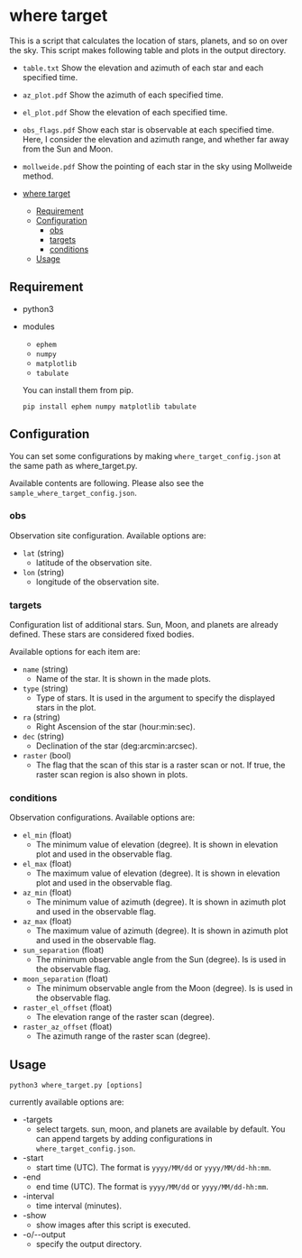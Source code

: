 # where target

This is a script that calculates the location of stars, planets, and so on over the sky.
This script makes following table and plots in the output directory.
- `table.txt`
  Show the elevation and azimuth of each star and each specified time.
- `az_plot.pdf`
  Show the azimuth of each specified time.
- `el_plot.pdf`
  Show the elevation of each specified time.
- `obs_flags.pdf`
  Show each star is observable at each specified time. Here, I consider the elevation and azimuth range, and whether far away from the Sun and Moon.
- `mollweide.pdf`
  Show the pointing of each star in the sky using Mollweide method.

- [where target](#where-target)
  - [Requirement](#requirement)
  - [Configuration](#configuration)
    - [obs](#obs)
    - [targets](#targets)
    - [conditions](#conditions)
  - [Usage](#usage)

## Requirement
- python3
- modules
    - `ephem`
    - `numpy`
    - `matplotlib`
    - `tabulate`

    You can install them from pip.
    ``` shell
    pip install ephem numpy matplotlib tabulate
    ```

## Configuration
You can set some configurations by making `where_target_config.json` at the same path as where_target.py.

Available contents are following.
Please also see the `sample_where_target_config.json`.

### obs
  Observation site configuration.
  Available options are:
  - `lat` (string)
    - latitude of the observation site.
  - `lon` (string)
    - longitude of the observation site.

### targets
  Configuration list of additional stars. Sun, Moon, and planets are already defined. These stars are considered fixed bodies.

  Available options for each item are:
  - `name` (string)
    - Name of the star. It is shown in the made plots.
  - `type` (string)
    - Type of stars. It is used in the argument to specify the displayed stars in the plot.
  - `ra` (string)
    - Right Ascension of the star (hour:min:sec).
  - `dec` (string)
    - Declination of the star (deg:arcmin:arcsec).
  - `raster` (bool)
    - The flag that the scan of this star is a raster scan or not. If true, the raster scan region is also shown in plots.

### conditions
  Observation configurations.
  Available options are:
  - `el_min` (float)
    - The minimum value of elevation (degree). It is shown in elevation plot and used in the observable flag.
  - `el_max` (float)
    - The maximum value of elevation (degree). It is shown in elevation plot and used in the observable flag.
  - `az_min` (float)
    - The minimum value of azimuth (degree). It is shown in azimuth plot and used in the observable flag.
  - `az_max` (float)
    - The maximum value of azimuth (degree). It is shown in azimuth plot and used in the observable flag.
  - `sun_separation` (float)
    - The minimum observable angle from the Sun (degree). Is is used in the observable flag.
  - `moon_separation` (float)
    - The minimum observable angle from the Moon (degree). Is is used in the observable flag.
  - `raster_el_offset` (float)
    - The elevation range of the raster scan (degree).
  - `raster_az_offset` (float)
    - The azimuth range of the raster scan (degree).

## Usage
``` shell
python3 where_target.py [options]
```
currently available options are:
- -targets
  - select targets. sun, moon, and planets are available by default.
  You can append targets by adding configurations in `where_target_config.json`.
- -start
  - start time (UTC). The format is `yyyy/MM/dd` or `yyyy/MM/dd-hh:mm`.
- -end
  - end time (UTC). The format is `yyyy/MM/dd` or `yyyy/MM/dd-hh:mm`.
- -interval
  - time interval (minutes).
- -show
  - show images after this script is executed.
- -o/--output
  - specify the output directory.

